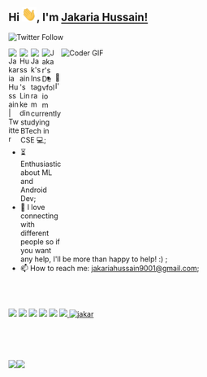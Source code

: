 <!--
### Hi there. 👋
### I am Jakaria Hussain. 


**jakaria9001/jakaria9001** is a ✨ _special_ ✨ repository because its `README.md` (this file) appears on your GitHub profile.

Here are some ideas to get you started:

- 🔭 I’m currently working on ...
- 🌱 I’m currently learning ...
- 👯 I’m looking to collaborate on ...
- 🤔 I’m looking for help with ...
- 💬 Ask me about ...
- 📫 How to reach me: ...
- 😄 Pronouns: ...
- ⚡ Fun fact: ...
-->
## Hi <img src="https://github.com/jakaria9001/jakaria9001/blob/main/Hi.gif" width="29px">, I'm [Jakaria Hussain!](https://jakaria9001.github.io) 
 <!-- https://twitter.com/Jakaria16264561/photo -->
 
 ![Twitter Follow](https://img.shields.io/twitter/follow/jakaria_hussn?style=social)

<img align="right" src="https://github.com/jakaria9001/jakaria9001/blob/main/developer.gif" alt="Coder GIF" width="400" height="400">


 
<a href="https://twitter.com/jakaria_hussn">
  <img align="left" alt="Jakaria Hussain | Twitter" width="22px" src="https://cdn.jsdelivr.net/npm/simple-icons@v3/icons/twitter.svg" />
</a>
<a href="https://www.linkedin.com/in/jakaria-hussain/">
  <img align="left" alt="Hussain's Linkedin" width="22px" src="https://cdn.jsdelivr.net/npm/simple-icons@v3/icons/linkedin.svg" />
</a>
<a href="https://www.instagram.com/jak_a_ria_/">
  <img align="left" alt="Jak's Instagram" width="22px" src="https://cdn.jsdelivr.net/npm/simple-icons@v3/icons/instagram.svg" />
</a>
<a href="https://devfolio.co/@jakaria9001">
  <img align="left" alt="Jakar's Devfolio" width="26px" src="https://pbs.twimg.com/profile_images/1212398116101472257/VVvZ_m4A_400x400.png"/>
</a><br><br>






- :telescope: I'm currently studying BTech in CSE 💻;
- :hourglass_flowing_sand: Enthusiastic about ML and Android Dev;
- 💬 I love connecting with different people so if you want any help, I'll be more than happy to help! :) ;
- 📫 How to reach me: jakariahussain9001@gmail.com;
<br><br><br><br>

![](https://img.shields.io/badge/Machine%20Learning-%3C%2F%3E-blueviolet) ![](https://img.shields.io/badge/C++-%3C%2F%3E-yellow) ![](https://img.shields.io/badge/Python-%7C-0%2C%2022%2C%20100) ![](https://img.shields.io/badge/Data%20Analysis-%7C-yellowgreen) ![](https://img.shields.io/badge/SQL-%7C-orange) ![](https://img.shields.io/badge/Android%20Developer-%7C-blue)<a href="https://github.com/jakaria9001">
  <img src="https://komarev.com/ghpvc/?username=jakaria9001&label=Views&color=blue&style=plastic" alt="jakar" />
</a>

<br><br><br><br>
<img align="" height='130px' src="https://github-readme-stats.vercel.app/api?username=jakaria9001&hide_title=true&show_icons=true&include_all_commits=true&line_height=21&bg_color=0,EC6C6C,FFD479,FFFC79,73FA79&theme=graywhite" /><img align="" height='130px' src="https://github-readme-stats.vercel.app/api/top-langs/?username=jakaria9001&hide_title=true&layout=compact&bg_color=0,73FA79,73FDFF,D783FF&theme=graywhite" />


